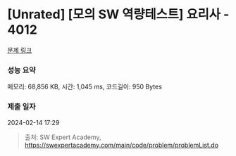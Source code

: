 # [Unrated] [모의 SW 역량테스트] 요리사 - 4012 

[문제 링크](https://swexpertacademy.com/main/code/problem/problemDetail.do?contestProbId=AWIeUtVakTMDFAVH) 

### 성능 요약

메모리: 68,856 KB, 시간: 1,045 ms, 코드길이: 950 Bytes

### 제출 일자

2024-02-14 17:29



> 출처: SW Expert Academy, https://swexpertacademy.com/main/code/problem/problemList.do